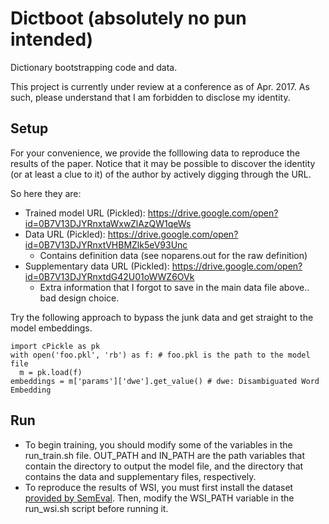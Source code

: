 # Dictboot (absolutely no pun intended)
Dictionary bootstrapping code and data.

This project is currently under review at a conference as of Apr. 2017.
As such, please understand that I am forbidden to disclose my identity.

## Setup
For your convenience, we provide the folllowing data to reproduce the results of the paper.
Notice that it may be possible to discover the identity (or at least a clue to it) of the author by actively digging through the URL.

So here they are:
* Trained model URL (Pickled): https://drive.google.com/open?id=0B7V13DJYRnxtaWxwZlAzQW1qeWs
* Data URL (Pickled): https://drive.google.com/open?id=0B7V13DJYRnxtVHBMZlk5eV93Unc
  * Contains definition data (see noparens.out for the raw definition)
* Supplementary data URL (Pickled): https://drive.google.com/open?id=0B7V13DJYRnxtdG42U01oWWZ6OVk
  * Extra information that I forgot to save in the main data file above.. bad design choice.

Try the following approach to bypass the junk data and get straight to the model embeddings.
```
import cPickle as pk
with open('foo.pkl', 'rb') as f: # foo.pkl is the path to the model file
  m = pk.load(f)
embeddings = m['params']['dwe'].get_value() # dwe: Disambiguated Word Embedding
```
## Run
* To begin training, you should modify some of the variables in the run_train.sh file.
OUT_PATH and IN_PATH are the path variables that contain the directory to output the model file, and the directory that contains the data and supplementary files, respectively.
* To reproduce the results of WSI, you must first install the dataset [provided by SemEval](https://www.cs.york.ac.uk/semeval-2013/task13/index.php%3Fid=data.html). Then, modify the WSI_PATH variable in the run_wsi.sh script before running it.
